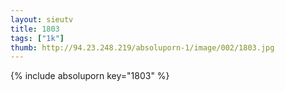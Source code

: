 ```yaml
--- 
layout: sieutv
title: 1803
tags: ["1k"]
thumb: http://94.23.248.219/absoluporn-1/image/002/1803.jpg
---
```

{% include absoluporn key="1803" %} 
